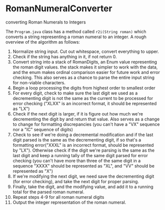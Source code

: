 # RomanNumeralConverter
converting Roman Numerals to Integers

The `Program.java` class has a method called `r2i(String roman)` which converts a string representing a roman numeral to an integer. A rough overview of the algorithm as follows:

1. Normalize string input. Cut out whitespace, convert everything to upper.
2. Check if the string has anything in it, if not return 0.
3. Convert string into a stack of RomanDigits, an Enum value representing the roman digit values. the stack makes it simpler to work with the data, and the enum makes ordinal comparison easier for future work and error checking. This also serves as a chance to parse the entire input string for non-viable characters.
4. Begin a loop processing the digits from highest order to smallest order
5. For every digit, check to make sure the last digit we used as a decrementing digit is not the same as the current to be processed for error checking ("XLXX" is an incorrect format, it should be represented as "LX")  
6. Check if the next digit is larger, if it is figure out how much we're decrementing the digit by and return that value. Also serves as a change to change for formatting discrepancies (you can't have a "VX" sequence nor a "IC" sequence of digits)
7. Check to see if we're doing a decremental modification and if the last digit parsed is the same as the decrementing digit, if so that's a formatting error("XXXL" is an incorrect format, should be represented by "LX"). Otherwise check if the digit we're parsing is the same as the last digit and keep a running tally of the same digit parsed for error checking (you can't have more than three of the same digit in a sequence "XXXX" should be represented as "XL", and "VV" should be represented as "X")
8. If we're modifying the next digit, we need save the decrementing digit (for error checking), and take the next digit for proper parsing.
9. Finally, take the digit, and the modifying value, and add it to a running total for the parsed roman numeral.
10. Repeat steps 4-9 for all roman numeral digits
11. Output the integer representation of the roman numeral.
